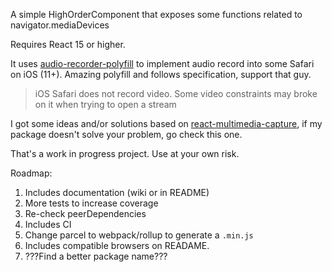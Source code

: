 A simple HighOrderComponent that exposes some functions related to navigator.mediaDevices

Requires React 15 or higher.

It uses [audio-recorder-polyfill](https://github.com/ai/audio-recorder-polyfill) to implement audio record into some Safari on iOS (11+). Amazing polyfill and follows specification, support that guy.
>iOS Safari does not record video. Some video constraints may broke on it when trying to open a stream

I got some ideas and/or solutions based on [react-multimedia-capture](https://github.com/rico345100/react-multimedia-capture), if my package doesn't solve your problem, go check this one.

That's a work in progress project. Use at your own risk.

Roadmap:
1. Includes documentation (wiki or in README)
2. More tests to increase coverage
3. Re-check peerDependencies
4. Includes CI
5. Change parcel to webpack/rollup to generate a `.min.js`
6. Includes compatible browsers on READAME.
7. ???Find a better package name???
